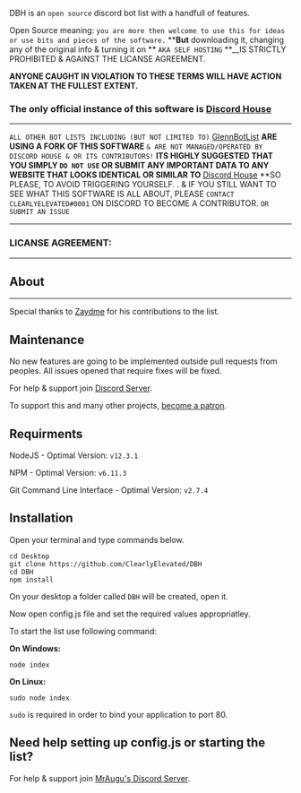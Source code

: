 DBH is an `open source` discord bot list with a handfull of features. 

Open Source meaning: `you are more then welcome to use this for ideas or use bits and pieces of the software.` **__But__ downloading it, changing any of the original info & turning it on ** `AKA SELF HOSTING` **__IS STRICTLY PROHIBITED & AGAINST THE LICANSE AGREEMENT. 

**__ANYONE CAUGHT IN VIOLATION TO THESE TERMS WILL HAVE ACTION TAKEN AT THE FULLEST EXTENT.__**

### The only official instance of this software is [Discord House](https://www.discordjs.services)

---

`ALL OTHER BOT LISTS INCLUDING (BUT NOT LIMITED TO)` [GlennBotList](https://glennbotlist.xyz/) **__ARE USING A FORK OF THIS SOFTWARE__** `& ARE NOT MANAGED/OPERATED BY DISCORD HOUSE & OR ITS CONTRIBUTORS!` **__ITS HIGHLY SUGGESTED THAT YOU SIMPLY `DO NOT USE` OR SUBMIT ANY IMPORTANT DATA TO ANY WEBSITE THAT LOOKS IDENTICAL OR SIMILAR TO__** [Discord House](https://www.discordjs.service) **SO PLEASE, TO AVOID TRIGGERING YOURSELF. . & IF YOU STILL WANT TO SEE WHAT THIS SOFTWARE IS ALL ABOUT, PLEASE `CONTACT CLEARLYELEVATED#0001` ON DISCORD TO BECOME A CONTRIBUTOR. `OR SUBMIT AN ISSUE`

---

### LICANSE AGREEMENT: 

---

## About
---
Special thanks to [Zaydme](https://github.com/Zaydme) for his contributions to the list.

## Maintenance
No new features are going to be implemented outside pull requests from peoples. All issues opened that require fixes will be fixed.

For help & support join [Discord Server](https://discord.plus/discordhouse).

To support this and many other projects, [become a patron](https://www.patreon.com/clearlyelevated).

## Requirments
NodeJS - Optimal Version: `v12.3.1`

NPM - Optimal Version: `v6.11.3`

Git Command Line Interface - Optimal Version: `v2.7.4`

## Installation
Open your terminal and type commands below.
```
cd Desktop
git clone https://github.com/ClearlyElevated/DBH
cd DBH
npm install
```
On your desktop a folder called `DBH` will be created, open it.

Now open config.js file and set the required values appropriatley.

To start the list use following command:

**On Windows:**
```
node index
```
**On Linux:**
```
sudo node index
```
`sudo` is required in order to bind your application to port 80.

## Need help setting up config.js or starting the list?
For help & support join [MrAugu's Discord Server](https://discord.gg/rk7cVyk).
